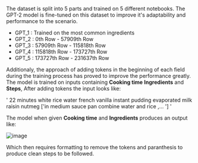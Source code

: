 The dataset is split into 5 parts and trained on 5 different notebooks. The GPT-2 model is fine-tuned on this dataset to improve it's adaptability and performance to the scenario.

* GPT_1 : Trained on the most common ingredients
* GPT_2 : 0th Row - 57909th Row
* GPT_3 : 57909th Row - 115818th Row
* GPT_4 : 115818th Row - 173727th Row
* GPT_5 : 173727th Row - 231637th Row

Additionaly, the approach of adding tokens in the beginning of each field during the training process has proved to improve the performance greatly.
The model is trained on inputs containing **Cooking time** **Ingredients** and **Steps**, After adding tokens the input looks like:

'<start-time> 22 minutes <end-time> <start-ingredients> white rice <sep> water <sep> french vanilla instant pudding <sep> evaporated milk <sep> raisin <sep> nutmeg <end-ingredients> <start-steps> ['in medium sauce pan combine water and rice ,… '] <end-steps>'

The model when given **Cooking time** and **Ingredients** produces an output like:

![image](https://github.com/user-attachments/assets/8bc28746-44f6-4865-95a8-cc43ad1905cf)

Which then requires formatting to remove the tokens and paranthesis to produce clean steps to be followed.
